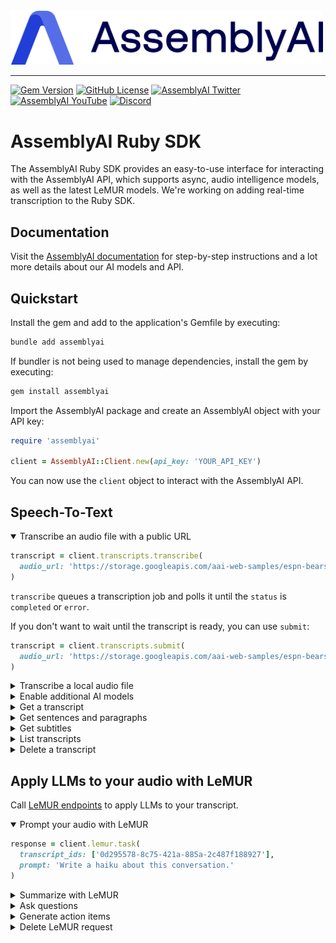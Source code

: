 <img src="https://github.com/AssemblyAI/assemblyai-node-sdk/blob/main/assemblyai.png?raw=true" width="500"/>

---

[![Gem Version](https://img.shields.io/gem/v/assemblyai)](https://rubygems.org/gems/assemblyai)
[![GitHub License](https://img.shields.io/github/license/AssemblyAI/assemblyai-ruby-sdk)](https://github.com/AssemblyAI/assemblyai-ruby-sdk/blob/main/LICENSE)
[![AssemblyAI Twitter](https://img.shields.io/twitter/follow/AssemblyAI?label=%40AssemblyAI&style=social)](https://twitter.com/AssemblyAI)
[![AssemblyAI YouTube](https://img.shields.io/youtube/channel/subscribers/UCtatfZMf-8EkIwASXM4ts0A)](https://www.youtube.com/@AssemblyAI)
[![Discord](https://img.shields.io/discord/875120158014853141?logo=discord&label=Discord&link=https%3A%2F%2Fdiscord.com%2Fchannels%2F875120158014853141&style=social)
](https://assemblyai.com/discord)

# AssemblyAI Ruby SDK

The AssemblyAI Ruby SDK provides an easy-to-use interface for interacting with the AssemblyAI API, which supports async,
audio intelligence models, as well as the latest LeMUR models.
We're working on adding real-time transcription to the Ruby SDK.

## Documentation

Visit the [AssemblyAI documentation](https://www.assemblyai.com/docs) for step-by-step instructions and a lot more details about our AI models and API.

## Quickstart

Install the gem and add to the application's Gemfile by executing:

```bash
bundle add assemblyai
```

If bundler is not being used to manage dependencies, install the gem by executing:

```bash
gem install assemblyai
```

Import the AssemblyAI package and create an AssemblyAI object with your API key:

```ruby
require 'assemblyai'

client = AssemblyAI::Client.new(api_key: 'YOUR_API_KEY')
```

You can now use the `client` object to interact with the AssemblyAI API.

## Speech-To-Text
<details open>
  <summary>Transcribe an audio file with a public URL</summary>

```ruby
transcript = client.transcripts.transcribe(
  audio_url: 'https://storage.googleapis.com/aai-web-samples/espn-bears.m4a',
)
```

`transcribe` queues a transcription job and polls it until the `status` is `completed` or `error`.

If you don't want to wait until the transcript is ready, you can use `submit`:

```ruby
transcript = client.transcripts.submit(
  audio_url: 'https://storage.googleapis.com/aai-web-samples/espn-bears.m4a'
)
```

</details>
<details>
  <summary>Transcribe a local audio file</summary>

```ruby
uploaded_file = client.files.upload(file: '/path/to/your/file')
# You can also pass an IO object or base64 string
# uploaded_file = client.files.upload(file: File.new('/path/to/your/file')

transcript = client.transcripts.transcribe(audio_url: uploaded_file.upload_url)
puts transcript.text
```

`transcribe` queues a transcription job and polls it until the `status` is `completed` or `error`.

If you don't want to wait until the transcript is ready, you can use `submit`:

```ruby
transcript = client.transcripts.submit(audio_url: uploaded_file.upload_url)
```

</details>

<details>
  <summary>Enable additional AI models</summary>

You can extract even more insights from the audio by enabling any of
our [AI models](https://www.assemblyai.com/docs/audio-intelligence) using _transcription options_.
For example, here's how to
enable [Speaker diarization](https://www.assemblyai.com/docs/speech-to-text/speaker-diarization) model to detect who
said what.

```ruby
transcript = client.transcripts.transcribe(
  audio_url: audio_url,
  speaker_labels: true
)

transcript.utterances.each do |utterance|
  printf('Speaker %<speaker>s: %<text>s', speaker: utterance.speaker, text: utterance.text)
end
```

</details>

<details>
  <summary>Get a transcript</summary>

This will return the transcript object in its current state. If the transcript is still processing, the `status` field
will be `queued` or `processing`. Once the transcript is complete, the `status` field will be `completed`.

```ruby
transcript = client.transcripts.get(transcript_id: transcript.id)
```

</details>

<details>
  <summary>Get sentences and paragraphs</summary>

```ruby
sentences = client.transcripts.get_sentences(transcript_id: transcript.id)
p sentences

paragraphs = client.transcripts.get_paragraphs(transcript_id: transcript.id)
p paragraphs
```

</details>

<details>
  <summary>Get subtitles</summary>

```ruby
srt = client.transcripts.get_subtitles(
  transcript_id: transcript.id,
  subtitle_format: AssemblyAI::Transcripts::SubtitleFormat::SRT
)
srt = client.transcripts.get_subtitles(
  transcript_id: transcript.id,
  subtitle_format: AssemblyAI::Transcripts::SubtitleFormat::SRT,
  chars_per_caption: 32
)

vtt = client.transcripts.get_subtitles(
  transcript_id: transcript.id,
  subtitle_format: AssemblyAI::Transcripts::SubtitleFormat::VTT
)
vtt = client.transcripts.get_subtitles(
  transcript_id: transcript.id,
  subtitle_format: AssemblyAI::Transcripts::SubtitleFormat::VTT,
  chars_per_caption: 32
)
```

</details>

<details>
<summary>List transcripts</summary>
This will return a page of transcripts you created.

```ruby
page = client.transcripts.list
```

You can pass parameters to `.list` to filter the transcripts.
To paginate over all pages, subsequently, use the `.list_by_url` method.

```ruby
loop do
  page = client.transcripts.list_by_url(url: page.page_details.prev_url)
  break if page.page_details.prev_url.nil?
end
```

</details>

<details>
<summary>Delete a transcript</summary>

```ruby
response = client.transcripts.delete(transcript_id: transcript.id)
```

</details>

## Apply LLMs to your audio with LeMUR

Call [LeMUR endpoints](https://www.assemblyai.com/docs/api-reference/lemur) to apply LLMs to your transcript.

<details open>
<summary>Prompt your audio with LeMUR</summary>

```ruby
response = client.lemur.task(
  transcript_ids: ['0d295578-8c75-421a-885a-2c487f188927'],
  prompt: 'Write a haiku about this conversation.'
)
```

</details>

<details>
<summary>Summarize with LeMUR</summary>

```ruby
response = client.lemur.summary(
  transcript_ids: ['0d295578-8c75-421a-885a-2c487f188927'],
  answer_format: 'one sentence',
  context: {
    'speakers': ['Alex', 'Bob']
  }
)
```

</details>

<details>
<summary>Ask questions</summary>

```ruby
response = client.lemur.question_answer(
  transcript_ids: ['0d295578-8c75-421a-885a-2c487f188927'],
  questions: [
    {
      question: 'What are they discussing?',
      answer_format: 'text'
    }
  ]
)
```

</details>
<details>
<summary>Generate action items</summary>

```ruby
response = client.lemur.action_items(
  transcript_ids: ['0d295578-8c75-421a-885a-2c487f188927']
)
```

</details>
<details>
<summary>Delete LeMUR request</summary>

```ruby
response = client.lemur.task(...)
deletion_response = client.lemur.purge_request_data(request_id: response.request_id)
```

</details>

